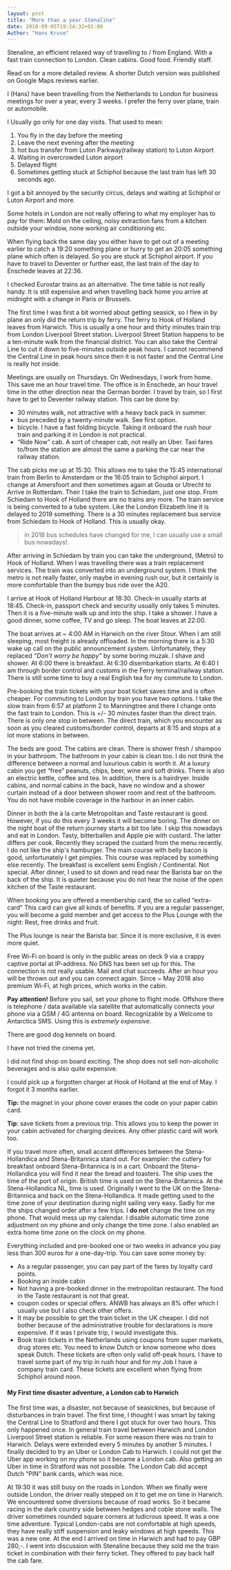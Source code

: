 ```yaml
---
layout: post
title: "More than a year Stenaline"
date: 2018-09-05T19:24:32+02:00
Author: "Hans Kruse"
---
```

Stenaline, an efficient relaxed way of travelling to / from England. With a fast train connection to London. Clean cabins. Good food. Friendly staff.

Read on for a more detailed review. A shorter Dutch version was published on Google Maps reviews earlier.

<!--more-->

I (Hans) have been travelling from the Netherlands to London for business meetings for over a year, every 3 weeks. I prefer the ferry over plane, train or automobile.


I Usually go only for one day visits. That used to mean:

1. You fly in the day before the meeting
2. Leave the next evening after the meeting
3. hot bus transfer from Luton Parkway(railway station) to Luton Airport
4. Waiting in overcrowded Luton airport
5. Delayed flight
6. Sometimes getting stuck at Schiphol because the last train has left 30 seconds ago.

I got a bit annoyed by the security circus, delays and waiting at Schiphol or Luton Airport and more.

Some hotels in London are not really offering to what my employer has to pay for them: Mold on the ceiling,
noisy extraction fans from a kitchen outside your window, none working air conditioning etc.

When flying back the same day you either have to get out of a meeting earlier to catch a 19:20 something plane or hurry to get an 20:05 something plane which often is delayed.
So you are stuck at Schiphol airport. If you have to travel to Deventer or further east, the last train of the day to Enschede leaves at 22:36.

I checked Eurostar trains as an alternative. The time table is not really handy. 
It is still expensive and when travelling back home you arrive at midnight with a change in Paris or Brussels.


The first time I was first a bit worried about getting seasick, so I flew in by plane an only did the return trip by ferry.
The ferry to Hook of Holland leaves from Harwich. This is usually a one hour and thirty minutes train trip from London Liverpool Street station. 
Liverpool Street Station happens to be a ten-minute walk from the financial district. You can also take the Central Line to cut it down to five-minutes outside peak hours. 
I cannot recommend the Central Line in peak hours since then it is not faster and the Central Line is really hot inside.


Meetings are usually on Thursdays. On Wednesdays, I work from home. This save me an hour travel time. 
The office is in Enschede, an hour travel time in the other direction near the German border. 
I travel by train, so I first have to get to Deventer railway station. This can be done by:

* 30 minutes walk, not attractive with a heavy back pack in summer.
* bus preceded by a twenty-minute walk. See first option.
* bicycle. I have a fast folding bicycle. Taking it onboard the rush hour train and parking it in London is not practical. 
* “Ride Now” cab. A sort of cheaper cab, not really an Uber. Taxi fares to/from the station are almost the same a parking the car near the railway station.

The cab picks me up at 15:30. This allows me to take the 15:45 international train from Berlin to Amsterdam or the 16:05 train to Schiphol airport. I change at Amersfoort and then sometimes again at Gouda or Utrecht to Arrive in Rotterdam. Their I take the train to Schiedam, just one stop. From Schiedam to Hook of Holland there are no trains any more. The train service is being converted to a tube system. Like the London Elizabeth line it is delayed to 2019 something. There is a 30 minutes replacement bus service from Schiedam to Hook of Holland. This is usually okay.

> in 2018 bus schedules have changed for me, I can usually use a small bus nowadays!.

After arriving in Schiedam by train you can take the underground, (Metro) to Hook of Holland. 
When I was travelling there was a train replacement services. The train was converted into an underground system. 
I think the metro is not really faster, only maybe in evening rush our, but it certainly is more comfortable than the bumpy bus ride over the A20.

I arrive at Hook of Holland Harbour at 18:30. Check-in usually starts at 18:45.
Check-in, passport check and security usually only takes 5 minutes. 
Then it is a five-minute walk up and into the ship. I take a shower. I have a good dinner, some coffee, TV and go sleep. The boat leaves at 22:00.

The boat arrives at ~ 4:00 AM in Harwich on the river Stour. 
When I am still sleeping, most freight is already offloaded. In the morning there is a 5:30 wake up call on the public announcement system. Unfortunately, they replaced *“Don't worry be happy”* by some boring muzak. I shave and shower. At 6:00 there is breakfast. At 6:30 disembarkation starts. At 6:40 I am through border control and customs in the Ferry terminal/railway station. There is still some time to buy a real English tea for my commute to London.

Pre-booking the train tickets with your boat ticket saves time and is often cheaper.
For commuting to London by train you have two options. I take the slow train from 6:57 at platform 2 to Manningtree and there I change onto the fast train to London. This is +/- 30 minutes faster than the direct train. There is only one stop in between. The direct train, which you encounter as soon as you cleared customs/border control, departs at 8:15 and stops at a lot more stations in between.

The beds are good. The cabins are clean. There is shower fresh / shampoo in your bathroom. The bathroom in your cabin is clean too.
I do not think the difference between a normal and luxurious cabin is worth it. At a luxury cabin you get “free” peanuts, chips, beer, wine and soft drinks. There is also an electric kettle, coffee and tea. In addition, there is a hairdryer.
Inside cabins, and normal cabins in the back, have no window and a shower curtain instead of a door between shower room and rest of the bathroom.
You do not have mobile coverage in the harbour in an inner cabin.

Dinner in both the à la carte Metropolitan and Taste restaurant is good. However, if you do this every 3 weeks it will become boring. The dinner on the night boat of the return journey starts a bit too late. I skip this nowadays and eat in London. Tasty, bitterballen and Apple pie with custard.
The latter differs per cook. Recently they scraped the custard from the menu recently.
I do not like the ship's hamburger. The main course with belly bacon is good, unfortunately I get pimples. This course was replaced by something else recently.
The breakfast is excellent semi English / Continental. Not special.
After dinner, I used to sit down and read near the Barista bar on the back of the ship. It is quieter because you do not hear the noise of the open kitchen of the Taste restaurant.


When booking you are offered a membership card, the so called “extra-card” This card can give all kinds of benefits.
If you are a regular passenger, you will become a gold member and get access to the Plus Lounge with the night: Rest, free drinks and fruit.

The Plus lounge is near the Barista bar. Since it is more exclusive, it is even more quiet.



Free Wi-Fi on board is only in the public areas on deck 9 via a crappy captive portal at IP-address. No DNS has been set up for this. 
The connection is not really usable. Mail and chat succeeds. After an hour you will be thrown out and you can connect again. Since ~ May 2018 also premium Wi-Fi, at high prices, which works in the cabin.

**Pay attention!** Before you sail, set your phone to flight mode. Offshore there is telephone / data available via satellite that automatically connects your phone via a GSM / 4G antenna on board. Recognizable by a Welcome to Antarctica SMS. Using this is *extremely expensive*.


There are good dog kennels on board.

I have not tried the cinema yet.

I did not find shop on board exciting. The shop does not sell non-alcoholic beverages and is also quite expensive.

I could pick up a forgotten charger at Hook of Holland at the end of May. I forgot it 3 months earlier.

**Tip:** the magnet in your phone cover erases the code on your paper cabin card.

**Tip**: save tickets from a previous trip. This allows you to keep the power in your cabin activated for charging devices. Any other plastic card will work too.

If you travel more often, small accent differences between the Stena-Hollandica and Stena-Britannica stand out. 
For exampler: the cutlery for breakfast onboard Stena-Britannica is in a cart. Onboard the Stena-Hollandica you will find it near the bread and toasters.
The ship uses the time of the port of origin. British time is used on the Stena-Britannica. At the Stena-Hollandica NL, time is used. 
Originally I went to the UK on the Stena-Britannica and back on the Stena-Hollandica. It made getting used to the time zone of your destination during night sailing very easy. 
Sadly for me the ships changed order after a few trips. I **do not** change the time on my phone. That would mess up my calendar.
I disable automatic time zone adjustment on my phone and only change the time zone. I also enabled an extra home time zone on the clock on my phone.


Everything included and pre-booked one or two weeks in advance you pay less than 300 euros for a one-day-trip. You can save some money by:

* As a regular passenger, you can pay part of the fares by loyalty card points.
* Booking an inside cabin
* Not having a pre-booked dinner in the metropolitan restaurant. The food in the Taste restaurant is not that great.
* coupon codes or special offers. ANWB has always an 8% offer which I usually use but I also check other offers.
* It may be possible to get the train ticket in the UK cheaper. I did not bother because of the administrative trouble for declarations is more expensive. If it was I private trip, I would investigate this.
* Book train tickets in the Netherlands using coupons from super markets, drug stores etc. You need to know Dutch or know someone who does speak Dutch. These tickets are often only valid off-peak hours. I have to travel some part of my trip in rush hour and for my Job I have a company train card. These tickets are excellent when flying from Schiphol around noon.

#### My First time disaster adventure, a London cab to Harwich

The first time was, a disaster, not because of seasicknes, but because of disturbances in train travel.
The first time, I thought I was smart by taking the Central Line to Stratford and there I got stuck for over two hours. This only happened once. 
In general train travel between Harwich and London Liverpool Street station is reliable. For some reason there was no train to Harwich. 
Delays were extended every 5 minutes by another 5 minutes. I finally decided to try an Uber or London Cab to Harwich. 
I could not get the Uber app working on my phone so it became a London cab. Also getting an Uber in time in Stratford was not possible. 
The London Cab did accept Dutch “PIN” bank cards, which was nice.

At 19:30 it was still busy on the roads in London. 
When we finally were outside London, the driver really stepped on it to get me on time in Harwich.
We encountered some diversions because of road works. So it became racing in the dark country side between hedges and coble stone walls. 
The driver sometimes rounded square corners at ludicrous speed. It was a one time adventure. 
Typical London-cabs are not comfortable at high speeds, they have really stiff suspension and leaky windows at high speeds. 
This was a new one. At the end I arrived on time in Harwich and had to pay GBP 280,-. 
I went into discussion with Stenaline because they sold me the train ticket in combination with their ferry ticket. 
They offered to pay back half the cab fare.
